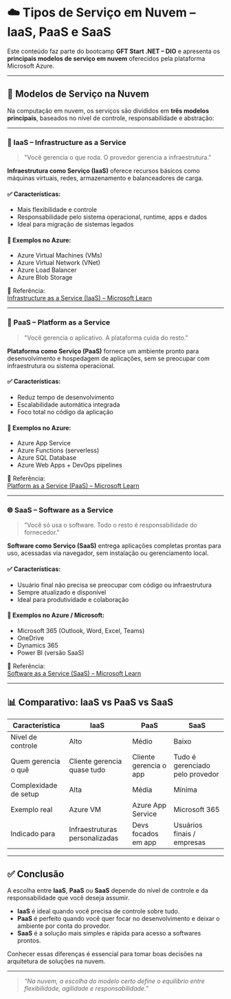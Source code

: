 # ☁️ Tipos de Serviço em Nuvem – IaaS, PaaS e SaaS

Este conteúdo faz parte do bootcamp **GFT Start .NET – DIO** e apresenta os **principais modelos de serviço em nuvem** oferecidos pela plataforma Microsoft Azure.

---

## 🧱 Modelos de Serviço na Nuvem

Na computação em nuvem, os serviços são divididos em **três modelos principais**, baseados no nível de controle, responsabilidade e abstração:

---

### 🔧 IaaS – Infrastructure as a Service

> "Você gerencia o que roda. O provedor gerencia a infraestrutura."

**Infraestrutura como Serviço (IaaS)** oferece recursos básicos como máquinas virtuais, redes, armazenamento e balanceadores de carga.

#### ✅ Características:
- Mais flexibilidade e controle
- Responsabilidade pelo sistema operacional, runtime, apps e dados
- Ideal para migração de sistemas legados

#### 🧪 Exemplos no Azure:
- Azure Virtual Machines (VMs)
- Azure Virtual Network (VNet)
- Azure Load Balancer
- Azure Blob Storage

🔗 Referência:  
[Infrastructure as a Service (IaaS) – Microsoft Learn](https://azure.microsoft.com/pt-br/resources/cloud-computing-dictionary/what-is-iaas/)

---

### 🧱 PaaS – Platform as a Service

> "Você gerencia o aplicativo. A plataforma cuida do resto."

**Plataforma como Serviço (PaaS)** fornece um ambiente pronto para desenvolvimento e hospedagem de aplicações, sem se preocupar com infraestrutura ou sistema operacional.

#### ✅ Características:
- Reduz tempo de desenvolvimento
- Escalabilidade automática integrada
- Foco total no código da aplicação

#### 🧪 Exemplos no Azure:
- Azure App Service
- Azure Functions (serverless)
- Azure SQL Database
- Azure Web Apps + DevOps pipelines

🔗 Referência:  
[Platform as a Service (PaaS) – Microsoft Learn](https://azure.microsoft.com/pt-br/resources/cloud-computing-dictionary/what-is-paas)

---

### 🌐 SaaS – Software as a Service

> "Você só usa o software. Todo o resto é responsabilidade do fornecedor."

**Software como Serviço (SaaS)** entrega aplicações completas prontas para uso, acessadas via navegador, sem instalação ou gerenciamento local.

#### ✅ Características:
- Usuário final não precisa se preocupar com código ou infraestrutura
- Sempre atualizado e disponível
- Ideal para produtividade e colaboração

#### 🧪 Exemplos no Azure / Microsoft:
- Microsoft 365 (Outlook, Word, Excel, Teams)
- OneDrive
- Dynamics 365
- Power BI (versão SaaS)

🔗 Referência:  
[Software as a Service (SaaS) – Microsoft Learn](https://azure.microsoft.com/pt-br/resources/cloud-computing-dictionary/what-is-saas)

---

## 📊 Comparativo: IaaS vs PaaS vs SaaS

| Característica              | IaaS                          | PaaS                       | SaaS                          |
|----------------------------|-------------------------------|----------------------------|-------------------------------|
| Nível de controle          | Alto                          | Médio                      | Baixo                         |
| Quem gerencia o quê        | Cliente gerencia quase tudo   | Cliente gerencia o app     | Tudo é gerenciado pelo provedor |
| Complexidade de setup      | Alta                          | Média                      | Mínima                        |
| Exemplo real               | Azure VM                      | Azure App Service          | Microsoft 365                 |
| Indicado para              | Infraestruturas personalizadas | Devs focados em app        | Usuários finais / empresas    |

---

## ✅ Conclusão

A escolha entre **IaaS**, **PaaS** ou **SaaS** depende do nível de controle e da responsabilidade que você deseja assumir.

- **IaaS** é ideal quando você precisa de controle sobre tudo.
- **PaaS** é perfeito quando você quer focar no desenvolvimento e deixar o ambiente por conta do provedor.
- **SaaS** é a solução mais simples e rápida para acesso a softwares prontos.

Conhecer essas diferenças é essencial para tomar boas decisões na arquitetura de soluções na nuvem.

---

> _“Na nuvem, a escolha do modelo certo define o equilíbrio entre flexibilidade, agilidade e responsabilidade.”_
